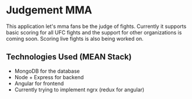 # Judgement MMA
This application let's mma fans be the judge of fights. Currently it supports basic scoring for all UFC fights and the support for other organizations is coming soon. Scoring live fights is also being worked on.

## Technologies Used (MEAN Stack)
* MongoDB for the database
* Node + Express for backend 
* Angular for frontend
* Currently trying to implement ngrx (redux for angular)

